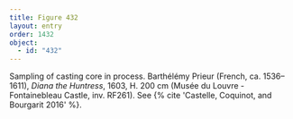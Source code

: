 ```yaml
---
title: Figure 432
layout: entry
order: 1432
object:
  - id: "432"
---
```


Sampling of casting core in process. Barthélémy Prieur (French, ca. 1536–1611), *Diana the Huntress*, 1603, H. 200 cm (Musée du Louvre - Fontainebleau Castle, inv. RF261). See {% cite 'Castelle, Coquinot, and Bourgarit 2016' %}.
